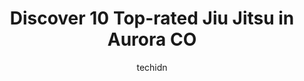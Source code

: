 ---
layout: ampstory
image: https://i0.wp.com/www.depkes.org/wp-content/uploads/2023/06/jiu-jitsu-0-in-aurora-co-1685829546.jpeg?resize=640,853
author: techidn
featured: false
description: Discover the impressive array of Jiu Jitsu options in Aurora CO, where you can find 10 of the largest Jiu Jitsu establishments in the area. From renowned classics to hidden gems, Aurora CO o
title: Discover 10 Top-rated Jiu Jitsu in Aurora CO
cover:
   title: Discover 10 Top-rated Jiu Jitsu in Aurora CO
   subtitle: Rickpate
   background: https://www.depkes.org/wp-content/uploads/2023/06/jiu-jitsu-0-in-aurora-co-1685829546.jpeg

pages: 
 - layout: thirds
   top: <h1>#1 Colorado Brazilian Jiu Jitsu Satori (Jiu Jitsu Colorado)</h1>
   bottom: "<p>Friendly, safe, and clean environment. Awesome instruction from Professors Sean and Teri along with helpful training partners. Extremely flexible schedule, which is a hug</p>"
   background: https://www.depkes.org/wp-content/uploads/2023/06/jiu-jitsu-1-in-aurora-co-1685829547.jpeg
   backgroundblur: true
 - layout: thirds
   top: <h1>#2 Gracie Jiu-Jitsu Aurora</h1>
   bottom: "<p>Hands down best place train in Denver. Professor Tony and his team have cultivated the perfect mix of a safe place for new comers to come train and learn the basics as we</p>"
   background: https://www.depkes.org/wp-content/uploads/2023/06/jiu-jitsu-2-in-aurora-co-1685829547.jpeg
   cta:
      link: https://www.depkes.org/blog/discover-10-top-rated-jiu-jitsu-in-aurora-co/
      text: Discover 10 Top-rated Jiu Jitsu in Aurora CO
 - layout: thirds
   top: <h1>#3 Warriors Martial Arts</h1>
   bottom: "<p>10958 E Bethany Dr, Aurora, CO 80014, United States</p>"
   background: https://www.depkes.org/wp-content/uploads/2023/06/jiu-jitsu-3-in-aurora-co-1685829547.jpeg
   cta:
      link: https://www.depkes.org/blog/discover-10-top-rated-jiu-jitsu-in-aurora-co/
      text: Discover 10 Top-rated Jiu Jitsu in Aurora CO
 - layout: thirds
   top: <h1>#4 Fusion Combat Training Center– Krav Maga, Jiu Jitsu, & Muay Thai</h1>
   bottom: "<p>5058 S Syracuse St, Denver, CO 80237, United States</p>"
   background: https://images.unsplash.com/photo-1602536052359-ef94c21c5948?ixlib=rb-4.0.3&ixid=MnwxMjA3fDB8MHxwaG90by1wYWdlfHx8fGVufDB8fHx8&auto=format&fit=crop&w=640&h=853&q=80
   cta:
      link: https://www.depkes.org/blog/discover-10-top-rated-jiu-jitsu-in-aurora-co/
      text: Discover 10 Top-rated Jiu Jitsu in Aurora CO
 - layout: thirds
   top: <h1>#5 Way of Jiu Jitsu Academy</h1>
   bottom: "<p>7808 Cherry Creek S Dr #205, Denver, CO 80231, United States</p>"
   background: https://images.unsplash.com/photo-1567095761054-7a02e69e5c43?ixlib=rb-4.0.3&ixid=MnwxMjA3fDB8MHxwaG90by1wYWdlfHx8fGVufDB8fHx8&auto=format&fit=crop&w=640&h=853&q=80
   cta:
      link: https://www.depkes.org/blog/discover-10-top-rated-jiu-jitsu-in-aurora-co/
      text: Discover 10 Top-rated Jiu Jitsu in Aurora CO
 - layout: thirds
   top: <h1>#6 National Martial Arts Academy</h1>
   bottom: "<p>18511 E Hampden Ave, Aurora, CO 80013, United States</p>"
   background: https://images.unsplash.com/photo-1533735380053-eb8d0759b24a?ixlib=rb-4.0.3&ixid=MnwxMjA3fDB8MHxwaG90by1wYWdlfHx8fGVufDB8fHx8&auto=format&fit=crop&w=640&h=853&q=80
   cta:
      link: https://www.depkes.org/blog/discover-10-top-rated-jiu-jitsu-in-aurora-co/
      text: Discover 10 Top-rated Jiu Jitsu in Aurora CO
 - layout: thirds
   top: <h1>#7 Premier Martial Arts</h1>
   bottom: "<p>20209 E Smoky Hill Rd Suite A2, Centennial, CO 80015, United States</p>"
   background: https://images.unsplash.com/photo-1527066579998-dbbae57f45ce?ixlib=rb-4.0.3&ixid=MnwxMjA3fDB8MHxwaG90by1wYWdlfHx8fGVufDB8fHx8&auto=format&fit=crop&w=640&h=853&q=80
   cta:
      link: https://www.depkes.org/blog/discover-10-top-rated-jiu-jitsu-in-aurora-co/
      text: Discover 10 Top-rated Jiu Jitsu in Aurora CO
 - layout: thirds
   middle: Continue reading...
   background: https://images.unsplash.com/photo-1632260260864-caf7fde5ec36?ixlib=rb-4.0.3&ixid=MnwxMjA3fDB8MHxwaG90by1wYWdlfHx8fGVufDB8fHx8&auto=format&fit=crop&w=640&h=853&q=80
   cta:
      link: https://www.depkes.org/blog/discover-10-top-rated-jiu-jitsu-in-aurora-co/
      text: Discover 10 Top-rated Jiu Jitsu in Aurora CO
      
---
